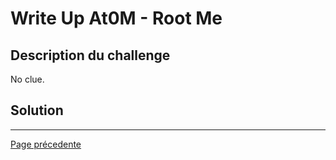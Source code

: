 # Write Up At0M - Root Me

## Description du challenge

No clue. 

## Solution

-------------
[Page précedente](https://marc-emmanuel9.github.io/Root%20Me/)